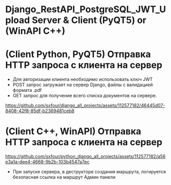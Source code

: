 # Django_RestAPI_PostgreSQL_JWT_Upload Server & Client (PyQT5) or (WinAPI C++)
# (Client Python, PyQT5) Отправка HTTP запроса с клиента на сервер
- Для авторизации клиента необходимо использовать ключ JWT
- POST запрос загружает на сервер Django, файлы с валидацией формата .pdf
- GET запрос для получение всего списка документов на сервере.

  
https://github.com/sxfour/django_all_projects/assets/112577182/46445d07-8408-42f8-85df-b2369481ceb8

# (Client C++, WinAPI) Отправка HTTP запроса с клиента на сервер
https://github.com/sxfour/python_django_all_projects/assets/112577182/a56e3a1a-dee4-4668-9b2b-103b4547a7ec

- При запуске сервера, в деструкторе создания маршрута, логируется безопасная ссылка на маршрут Админ панели
